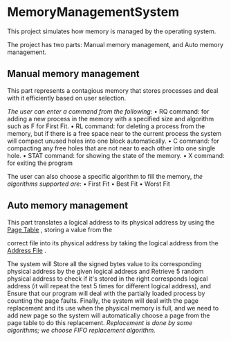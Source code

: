 # MemoryManagementSystem

This project simulates how memory is managed by the operating system. 

The project has two parts: Manual memory management, and Auto memory management.


## Manual memory management

This part represents a contagious memory that stores processes and deal with it efficiently based on user selection.


_The user can enter a command from the following_:
•	RQ command: for adding a new process in the memory with a specified size and algorithm such as F for First Fit. 
•	RL command: for deleting a process from the memory, but if there is a free space near to the current process the system will compact unused holes into one block automatically.
•	C command: for compacting any free holes that are not near to each other into one single hole.
•	STAT command: for showing the state of the memory. 
•	X command: for exiting the program


The user can also choose a specific algorithm to fill the memory, _the algorithms supported are_:
• First Fit
• Best Fit
• Worst Fit


## Auto memory management

This part translates a logical address to its physical address by using the [Page Table](https://github.com/ReemmaMalki/MemoryManagementSystem/blob/master/correct.txt) , storing a value from the 

correct file into its physical address by taking the logical address from the [Address File](https://github.com/ReemmaMalki/MemoryManagementSystem/blob/master/addresses.txt) .

The system will Store all the signed bytes value to its corresponding physical address by the given logical address
and Retrieve 5 random physical address to check if it's stored in the right corresponds logical address 
(it will repeat the test 5 times for different logical address), 
and Ensure that our program will deal with the partially loaded process by counting the page faults. Finally, the system will
deal with the page replacement and its use when the physical memory is full, and we need to add new page so the system will
automatically choose a page from the page table to do this replacement.
_Replacement is done by some algorithms; we choose FIFO replacement algorithm._
